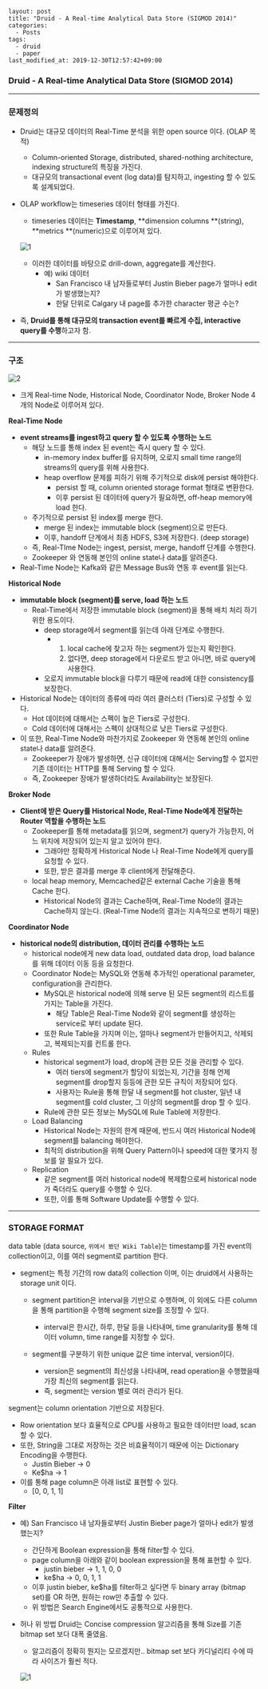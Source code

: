 ```
layout: post
title: "Druid - A Real-time Analytical Data Store (SIGMOD 2014)"
categories:
  - Posts
tags:
  - druid
  - paper
last_modified_at: 2019-12-30T12:57:42+09:00
```



### Druid - A Real-time Analytical Data Store (SIGMOD 2014)

<hr>



### 문제정의

- Druid는 대규모 데이터의 Real-Time 분석을 위한 open source 이다. (OLAP 목적)

  - Column-oriented Storage, distributed, shared-nothing architecture, indexing structure의 특징을 가진다.
  - 대규모의 transactional event (log data)를 탐지하고, ingesting 할 수 있도록 설계되었다.

- OLAP workflow는 timeseries 데이터 형태를 가진다.

  - timeseries 데이터는 **Timestamp**, **dimension columns **(string), **metrics **(numeric)으로 이루어져 있다.

  ![1](https://user-images.githubusercontent.com/22383120/71570025-7165e700-2b16-11ea-8591-a45f4cc4c4c2.PNG)

  - 이러한 데이터를 바탕으로 drill-down, aggregate를 계산한다.
    - 예) wiki 데이터
      - San Francisco 내 남자들로부터 Justin Bieber page가 얼마나 edit가 발생했는지?
      - 한달 단위로 Calgary 내 page를 추가한 character 평균 수는?

- 즉, **Druid를 통해 대규모의 transaction event를 빠르게 수집, interactive query를 수행**하고자 함.



<hr>

### 구조

![2](https://user-images.githubusercontent.com/22383120/71570050-8f334c00-2b16-11ea-8c76-d200922a5379.PNG)

- 크게 Real-time Node, Historical Node, Coordinator Node, Broker Node 4개의 Node로 이루어져 있다.



**Real-Time Node**

- **event streams를 ingest하고 query 할 수 있도록 수행하는 노드**
  - 해당 노드를 통해 index 된 event는 즉시 query 할 수 있다.
    - in-memory index buffer를 유지하며, 오로지 small time range의 streams의 query를 위해 사용한다.
    - heap overflow 문제를 피하기 위해 주기적으로 disk에 persist 해야한다.
      - persist 할 때, column oriented storage format 형태로 변환한다.
      - 이후 persist 된 데이터에 query가 필요하면, off-heap memory에 load 한다.
  - 주기적으로 persist 된 index를 merge 한다.
    - merge 된 index는 immutable block (segment)으로 만든다.
    - 이후, handoff 단계에서 최종 HDFS, S3에 저장한다. (deep storage)
  - 즉, Real-TIme Node는 ingest, persist, merge, handoff 단계를 수행한다.
  - Zookeeper 와 연동해 본인의 online state나 data를 알려준다.
- Real-Time Node는 Kafka와 같은 Message Bus와 연동 후 event를 읽는다.



**Historical Node**

- **immutable block (segment)를 serve, load 하는 노드**
  - Real-Time에서 저장한 immutable block (segment)을 통해 배치 처리 하기 위한 용도이다.
    - deep storage에서 segment를 읽는데 아래 단계로 수행한다.
      - 1. local cache에 찾고자 하는 segment가 있는지 확인한다.
        2. 없다면, deep storage에서 다운로드 받고 아니면, 바로 query에 사용한다.
    - 오로지 immutable block을 다루기 때문에 read에 대한 consistency를 보장한다.
- Historical Node는 데이터의 종류에 따라 여러 클러스터 (Tiers)로 구성할 수 있다.
  - Hot 데이터에 대해서는 스펙이 높은 Tiers로 구성한다.
  - Cold 데이터에 대해서는 스펙이 상대적으로 낮은 Tiers로 구성한다.
- 이 또한, Real-Time Node와 마찬가지로 Zookeeper 와 연동해 본인의 online state나 data를 알려준다.
  - Zookeeper가 장애가 발생하면, 신규 데이터에 대해서는 Serving할 수 없지만 기존 데이터는 HTTP를 통해 Serving 할 수 있다.
  - 즉, Zookeeper 장애가 발생하더라도 Availability는 보장된다.



**Broker Node**

- **Client에 받은 Query를 Historical Node, Real-Time Node에게 전달하는 Router 역할을 수행하는 노드**
  - Zookeeper를 통해 metadata를 읽으며, segment가 query가 가능한지, 어느 위치에 저장되어 있는지 알고 있어야 한다.
    - 그래야만 정확하게 Historical Node 나 Real-Time Node에게 query를 요청할 수 있다.
    - 또한, 받은 결과를 merge 후 client에게 전달해준다.
  - local heap memory, Memcached같은 external Cache 기술을 통해 Cache 한다.
    - Historical Node의 결과는 Cache하며, Real-Time Node의 결과는 Cache하지 않는다. (Real-Time Node의 결과는 지속적으로 변하기 때문)



**Coordinator Node**

- **historical node의 distribution, 데이터 관리를 수행하는 노드**
  - historical node에게 new data load, outdated data drop, load balance를 위해 데이터 이동 등을 요청한다.
  - Coordinator Node는 MySQL와 연동해 추가적인 operational parameter, configuration을 관리한다.
    - MySQL은 historical node에 의해 serve 된 모든 segment의 리스트를 가지는 Table을 가진다.
      - 해당 Table은 Real-Time Node와 같이 segment를 생성하는 service로 부터 update 된다.
    - 또한 Rule Table을 가지며 이는, 얼마나 segment가 만들어지고, 삭제되고, 복제되는지를 컨트롤 한다.
  - Rules 
    - historical segment가 load, drop에 관한 모든 것을 관리할 수 있다.
      - 여러 tiers에 segment가 할당이 되었는지, 기간을 정해 언제 segment를 drop할지 등등에 관한 모든 규칙이 저장되어 있다.
      - 사용자는 Rule을 통해 한달 내 segment를 hot cluster, 일년 내 segment를 cold cluster, 그 이상의 segment를 drop 할 수 있다.
    - Rule에 관한 모든 정보는 MySQL에 Rule Table에 저장한다.
  - Load Balancing
    - Historical Node는 자원의 한계 때문에, 반드시 여러 Historical Node에 segment를 balancing 해야한다.
    - 최적의 distribution을 위해 Query Pattern이나 speed에 대한 몇가지 정보를 알 필요가 있다.
  - Replication
    - 같은 segment를 여러 historical node에 복제함으로써 historical node가 죽더라도 query를 수행할 수 있다.
    - 또한, 이를 통해 Software Update를 수행할 수 있다.



<hr>

### STORAGE FORMAT

data table (data source, `위에서 봤던 Wiki Table`)는 timestamp를 가진 event의 collection이고, 이를 여러 segment로 partition 한다.

- segment는 특정 기간의 row data의 collection 이며, 이는 druid에서 사용하는 storage unit 이다.

  - segment partition은 interval을 기반으로 수행하며, 이 외에도 다른 column을 통해 partition을 수행해 segment size를 조정할 수 있다.

    - interval은 한시간, 하루, 한달 등을 나타내며, time granularity를 통해 데이터 volumn, time range를 지정할 수 있다.

  - segment를 구분하기 위한 unique 값은 time interval, version이다.

    - version은 segment의 최신성을 나타내며, read operation을 수행했을때 가장 최신의 segment를 읽는다.
    - 즉, segment는 version 별로 여러 관리가 된다.

    

segment는 column orientation 기반으로 저장된다.

- Row orientation 보다 효율적으로 CPU를 사용하고 필요한 데이터만 load, scan 할 수 있다.
- 또한, String을 그대로 저장하는 것은 비효율적이기 때문에 이는 Dictionary Encoding을 수행한다.
  - Justin Bieber -> 0
  - Ke$ha -> 1
- 이를 통해 page column은 아래 list로 표현할 수 있다.
  - [0, 0, 1, 1]



**Filter**

- 예) San Francisco 내 남자들로부터 Justin Bieber page가 얼마나 edit가 발생했는지?

  - 간단하게 Boolean expression을 통해 filter할 수 있다.
  - page column을 아래와 같이 boolean expression을 통해 표현할 수 있다.
    - justin bieber -> 1, 1, 0, 0
    - ke$ha -> 0, 0, 1, 1
  - 이후 justin bieber, ke$ha를 filter하고 싶다면 두 binary array (bitmap set)를 OR 하면, 원하는 row만 추출할 수 있다.
  - 위 방법은 Search Engine에서도 공통적으로 사용한다.

- 허나 위 방법 Druid는 Concise compression 알고리즘을 통해 Size를 기존 bitmap set 보다 대폭 줄였음.

  - 알고리즘이 정확히 뭔지는 모르겠지만.. bitmap set 보다 카디널리티 수에 따라 사이즈가 훨씬 적다.

  ![1](https://user-images.githubusercontent.com/22383120/71573355-cf022f80-2b26-11ea-9361-b5b60c3ee4f9.PNG)















